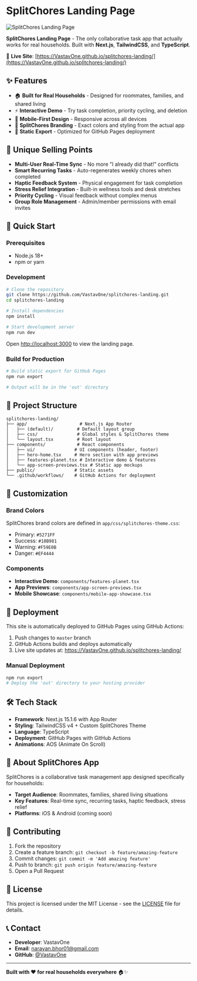 # SplitChores Landing Page

![SplitChores Landing Page](https://img.shields.io/badge/SplitChores-Landing%20Page-5271FF?style=for-the-badge&logo=react)

**SplitChores Landing Page** - The only collaborative task app that actually works for real households. Built with **Next.js**, **TailwindCSS**, and **TypeScript**.

🌟 **Live Site**: [https://VastavOne.github.io/splitchores-landing/](https://VastavOne.github.io/splitchores-landing/)

## ✨ Features

- 🏠 **Built for Real Households** - Designed for roommates, families, and shared living
- ⚡ **Interactive Demo** - Try task completion, priority cycling, and deletion
- 📱 **Mobile-First Design** - Responsive across all devices
- 🎨 **SplitChores Branding** - Exact colors and styling from the actual app
- 🚀 **Static Export** - Optimized for GitHub Pages deployment

## 🎯 Unique Selling Points

- **Multi-User Real-Time Sync** - No more "I already did that!" conflicts
- **Smart Recurring Tasks** - Auto-regenerates weekly chores when completed
- **Haptic Feedback System** - Physical engagement for task completion
- **Stress Relief Integration** - Built-in wellness tools and desk stretches
- **Priority Cycling** - Visual feedback without complex menus
- **Group Role Management** - Admin/member permissions with email invites

## 🚀 Quick Start

### Prerequisites
- Node.js 18+ 
- npm or yarn

### Development

```bash
# Clone the repository
git clone https://github.com/VastavOne/splitchores-landing.git
cd splitchores-landing

# Install dependencies
npm install

# Start development server
npm run dev
```

Open [http://localhost:3000](http://localhost:3000) to view the landing page.

### Build for Production

```bash
# Build static export for GitHub Pages
npm run export

# Output will be in the 'out' directory
```

## 📁 Project Structure

```
splitchores-landing/
├── app/                    # Next.js App Router
│   ├── (default)/         # Default layout group
│   ├── css/               # Global styles & SplitChores theme
│   └── layout.tsx         # Root layout
├── components/            # React components
│   ├── ui/               # UI components (header, footer)
│   ├── hero-home.tsx     # Hero section with app previews
│   ├── features-planet.tsx # Interactive demo & features
│   └── app-screen-previews.tsx # Static app mockups
├── public/               # Static assets
└── .github/workflows/    # GitHub Actions for deployment
```

## 🎨 Customization

### Brand Colors
SplitChores brand colors are defined in `app/css/splitchores-theme.css`:
- Primary: `#5271FF`
- Success: `#10B981` 
- Warning: `#F59E0B`
- Danger: `#EF4444`

### Components
- **Interactive Demo**: `components/features-planet.tsx`
- **App Previews**: `components/app-screen-previews.tsx`
- **Mobile Showcase**: `components/mobile-app-showcase.tsx`

## 🚀 Deployment

This site is automatically deployed to GitHub Pages using GitHub Actions:

1. Push changes to `master` branch
2. GitHub Actions builds and deploys automatically
3. Live site updates at: https://VastavOne.github.io/splitchores-landing/

### Manual Deployment

```bash
npm run export
# Deploy the 'out' directory to your hosting provider
```

## 🛠️ Tech Stack

- **Framework**: Next.js 15.1.6 with App Router
- **Styling**: TailwindCSS v4 + Custom SplitChores Theme
- **Language**: TypeScript
- **Deployment**: GitHub Pages with GitHub Actions
- **Animations**: AOS (Animate On Scroll)

## 📱 About SplitChores App

SplitChores is a collaborative task management app designed specifically for households:

- **Target Audience**: Roommates, families, shared living situations
- **Key Features**: Real-time sync, recurring tasks, haptic feedback, stress relief
- **Platforms**: iOS & Android (coming soon)

## 🤝 Contributing

1. Fork the repository
2. Create a feature branch: `git checkout -b feature/amazing-feature`
3. Commit changes: `git commit -m 'Add amazing feature'`
4. Push to branch: `git push origin feature/amazing-feature`
5. Open a Pull Request

## 📄 License

This project is licensed under the MIT License - see the [LICENSE](LICENSE) file for details.

## 📞 Contact

- **Developer**: VastavOne
- **Email**: narayan.bhor01@gmail.com
- **GitHub**: [@VastavOne](https://github.com/VastavOne)

---

**Built with ❤️ for real households everywhere** 🏠✨